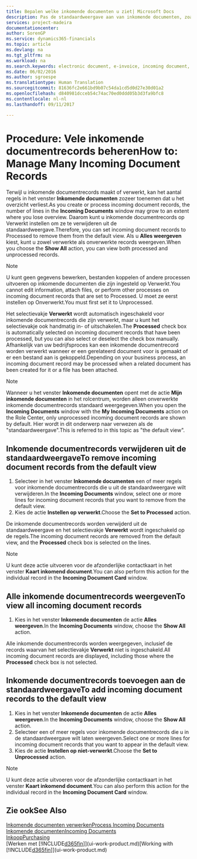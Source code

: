 ```yaml
---
title: Bepalen welke inkomende documenten u ziet| Microsoft Docs
description: Pas de standaardweergave aan van inkomende documenten, zoals e-facturen, om de lijst met verwerkte en onverwerkte records te verbeteren.
services: project-madeira
documentationcenter: 
author: SorenGP
ms.service: dynamics365-financials
ms.topic: article
ms.devlang: na
ms.tgt_pltfrm: na
ms.workload: na
ms.search.keywords: electronic document, e-invoice, incoming document, OCR, ecommerce, document exchange, import invoice
ms.date: 06/02/2016
ms.author: sgroespe
ms.translationtype: Human Translation
ms.sourcegitcommit: 81636fc2e661bd9b07c54da1cd5d0d27e30d01a2
ms.openlocfilehash: d840981dcceb54c74ac70ed0ddd05b3d3fa9bfc8
ms.contentlocale: nl-nl
ms.lasthandoff: 09/11/2017

---
```

# <a name="how-to-manage-many-incoming-document-records"></a><span data-ttu-id="a6748-103">Procedure: Vele inkomende documentrecords beheren</span><span class="sxs-lookup"><span data-stu-id="a6748-103">How to: Manage Many Incoming Document Records</span></span>
<span data-ttu-id="a6748-104">Terwijl u inkomende documentrecords maakt of verwerkt, kan het aantal regels in het venster **Inkomende documenten** zozeer toenemen dat u het overzicht verliest.</span><span class="sxs-lookup"><span data-stu-id="a6748-104">As you create or process incoming document records, the number of lines in the **Incoming Documents** window may grow to an extent where you lose overview.</span></span> <span data-ttu-id="a6748-105">Daarom kunt u inkomende documentrecords op Verwerkt instellen om ze te verwijderen uit de standaardweergave.</span><span class="sxs-lookup"><span data-stu-id="a6748-105">Therefore, you can set incoming document records to Processed to remove them from the default view.</span></span> <span data-ttu-id="a6748-106">Als u **Alles weergeven** kiest, kunt u zowel verwerkte als onverwerkte records weergeven.</span><span class="sxs-lookup"><span data-stu-id="a6748-106">When you choose the **Show All** action, you can view both processed and unprocessed records.</span></span>

> [!NOTE]  
>   <span data-ttu-id="a6748-107">U kunt geen gegevens bewerken, bestanden koppelen of andere processen uitvoeren op inkomende documenten die zijn ingesteld op Verwerkt.</span><span class="sxs-lookup"><span data-stu-id="a6748-107">You cannot edit information, attach files, or perform other processes on incoming document records that are set to Processed.</span></span> <span data-ttu-id="a6748-108">U moet ze eerst instellen op Onverwerkt.</span><span class="sxs-lookup"><span data-stu-id="a6748-108">You must first set it to Unprocessed.</span></span>

<span data-ttu-id="a6748-109">Het selectievakje **Verwerkt** wordt automatisch ingeschakeld voor inkomende documentrecords die zijn verwerkt, maar u kunt het selectievakje ook handmatig in- of uitschakelen.</span><span class="sxs-lookup"><span data-stu-id="a6748-109">The **Processed** check box is automatically selected on incoming document records that have been processed, but you can also select or deselect the check box manually.</span></span> <span data-ttu-id="a6748-110">Afhankelijk van uw bedrijfsproces kan een inkomende documentrecord worden verwerkt wanneer er een gerelateerd document voor is gemaakt of er een bestand aan is gekoppeld.</span><span class="sxs-lookup"><span data-stu-id="a6748-110">Depending on your business process, an incoming document record may be processed when a related document has been created for it or a file has been attached.</span></span>

> [!NOTE]  
>   <span data-ttu-id="a6748-111">Wanneer u het venster **Inkomende documenten** opent met de actie **Mijn inkomende documenten** in het rolcentrum, worden alleen onverwerkte inkomende documentrecords standaard weergegeven.</span><span class="sxs-lookup"><span data-stu-id="a6748-111">When you open the **Incoming Documents** window with the **My Incoming Documents** action on the Role Center, only unprocessed incoming document records are shown by default.</span></span> <span data-ttu-id="a6748-112">Hier wordt in dit onderwerp naar verwezen als de "standaardweergave".</span><span class="sxs-lookup"><span data-stu-id="a6748-112">This is referred to in this topic as "the default view".</span></span>

## <a name="to-remove-incoming-document-records-from-the-default-view"></a><span data-ttu-id="a6748-113">Inkomende documentrecords verwijderen uit de standaardweergave</span><span class="sxs-lookup"><span data-stu-id="a6748-113">To remove incoming document records from the default view</span></span>
1. <span data-ttu-id="a6748-114">Selecteer in het venster **Inkomende documenten** een of meer regels voor inkomende documentrecords die u uit de standaardweergave wilt verwijderen.</span><span class="sxs-lookup"><span data-stu-id="a6748-114">In the **Incoming Documents** window, select one or more lines for incoming document records that you want to remove from the default view.</span></span>
2. <span data-ttu-id="a6748-115">Kies de actie **Instellen op verwerkt**.</span><span class="sxs-lookup"><span data-stu-id="a6748-115">Choose the **Set to Processed** action.</span></span>

<span data-ttu-id="a6748-116">De inkomende documentrecords worden verwijderd uit de standaardweergave en het selectievakje **Verwerkt** wordt ingeschakeld op de regels.</span><span class="sxs-lookup"><span data-stu-id="a6748-116">The incoming document records are removed from the default view, and the **Processed** check box is selected on the lines.</span></span>

> [!NOTE]  
>   <span data-ttu-id="a6748-117">U kunt deze actie uitvoeren voor de afzonderlijke contactkaart in het venster **Kaart inkomend document**.</span><span class="sxs-lookup"><span data-stu-id="a6748-117">You can also perform this action for the individual record in the **Incoming Document Card** window.</span></span>

## <a name="to-view-all-incoming-document-records"></a><span data-ttu-id="a6748-118">Alle inkomende documentrecords weergeven</span><span class="sxs-lookup"><span data-stu-id="a6748-118">To view all incoming document records</span></span>
1. <span data-ttu-id="a6748-119">Kies in het venster **Inkomende documenten** de actie **Alles weergeven**.</span><span class="sxs-lookup"><span data-stu-id="a6748-119">In the **Incoming Documents** window, choose the **Show All** action.</span></span>

<span data-ttu-id="a6748-120">Alle inkomende documentrecords worden weergegeven, inclusief de records waarvan het selectievakje **Verwerkt** niet is ingeschakeld.</span><span class="sxs-lookup"><span data-stu-id="a6748-120">All incoming document records are displayed, including those where the **Processed** check box is not selected.</span></span>

## <a name="to-add-incoming-document-records-to-the-default-view"></a><span data-ttu-id="a6748-121">Inkomende documentrecords toevoegen aan de standaardweergave</span><span class="sxs-lookup"><span data-stu-id="a6748-121">To add incoming document records to the default view</span></span>
1. <span data-ttu-id="a6748-122">Kies in het venster **Inkomende documenten** de actie **Alles weergeven**.</span><span class="sxs-lookup"><span data-stu-id="a6748-122">In the **Incoming Documents** window, choose the **Show All** action.</span></span>
2. <span data-ttu-id="a6748-123">Selecteer een of meer regels voor inkomende documentrecords die u in de standaardweergave wilt laten weergeven.</span><span class="sxs-lookup"><span data-stu-id="a6748-123">Select one or more lines for incoming document records that you want to appear in the default view.</span></span>
3. <span data-ttu-id="a6748-124">Kies de actie **Instellen op niet-verwerkt**.</span><span class="sxs-lookup"><span data-stu-id="a6748-124">Choose the **Set to Unprocessed** action.</span></span>  

> [!NOTE]  
>   <span data-ttu-id="a6748-125">U kunt deze actie uitvoeren voor de afzonderlijke contactkaart in het venster **Kaart inkomend document**.</span><span class="sxs-lookup"><span data-stu-id="a6748-125">You can also perform this action for the individual record in the **Incoming Document Card** window.</span></span>

## <a name="see-also"></a><span data-ttu-id="a6748-126">Zie ook</span><span class="sxs-lookup"><span data-stu-id="a6748-126">See Also</span></span>
[<span data-ttu-id="a6748-127">Inkomende documenten verwerken</span><span class="sxs-lookup"><span data-stu-id="a6748-127">Process Incoming Documents</span></span>](across-process-income-documents.md)  
[<span data-ttu-id="a6748-128">Inkomende documenten</span><span class="sxs-lookup"><span data-stu-id="a6748-128">Incoming Documents</span></span>](across-income-documents.md)  
[<span data-ttu-id="a6748-129">Inkoop</span><span class="sxs-lookup"><span data-stu-id="a6748-129">Purchasing</span></span>](purchasing-manage-purchasing.md)  
<span data-ttu-id="a6748-130">[Werken met [!INCLUDE[d365fin](includes/d365fin_md.md)]](ui-work-product.md)</span><span class="sxs-lookup"><span data-stu-id="a6748-130">[Working with [!INCLUDE[d365fin](includes/d365fin_md.md)]](ui-work-product.md)</span></span>


